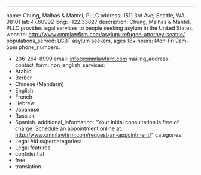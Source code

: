 ---
name: Chung, Malhas & Mantel, PLLC
address: 1511 3rd Ave, Seattle, WA 98101
lat: 47.60992
long: -122.33827
description: Chung, Malhas & Mantel, PLLC provides legal services to people seeking asylum in the United States.
website: http://www.cmmlawfirm.com/asylum-refugee-attorney-seattle/
populations_served: LGBT asylum seekers, ages 18+
hours: Mon-Fri 9am-5pm
phone_numbers: 
  - 206-264-8999
email: info@cmmlawfirm.com
mailing_address:
contact_form:
non_english_services: 
  - Arabic 
  - Berber 
  - Chinese (Mandarin) 
  - English 
  - French 
  - Hebrew 
  - Japanese 
  - Russian 
  - Spanish.
additional_information: "Your initial consultation is free of charge. Schedule an appointment online at: <http://www.cmmlawfirm.com/request-an-appointment/>"
categories:
  - Legal Aid
supercategories:
  - Legal
features:
  - confidential
  - free
  - translation